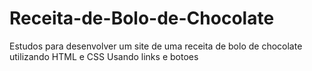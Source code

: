 # Receita-de-Bolo-de-Chocolate
Estudos para desenvolver um site de uma receita de bolo de chocolate utilizando HTML e CSS Usando links e botoes
